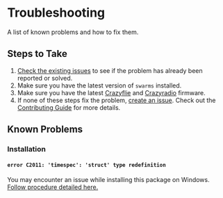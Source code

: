 # Troubleshooting

A list of known problems and how to fix them.

## Steps to Take

1. [Check the existing issues](https://github.com/michaelgira23/swarms/issues) to see if the problem has already been reported or solved.
2. Make sure you have the latest version of `swarms` installed.
3. Make sure you have the latest [Crazyflie](https://wiki.bitcraze.io/projects:crazyflie:upgrading:index) and [Crazyradio](https://wiki.bitcraze.io/projects:crazyradio:programming) firmware.
4. If none of these steps fix the problem, [create an issue](https://github.com/michaelgira23/swarms/issues/new). Check out the [Contributing Guide](https://github.com/michaelgira23/swarms/blob/master/CONTRIBUTING.md) for more details.

## Known Problems

### Installation

#### `error C2011: 'timespec': 'struct' type redefinition`

You may encounter an issue while installing this package on Windows. [Follow procedure detailed here.](https://github.com/libusb/libusb/issues/144#issuecomment-269832528)
